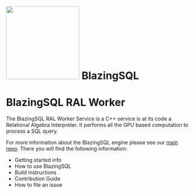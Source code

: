 # <div align="left"><img src="img/blazingSQL.png" width="200px"/>&nbsp;BlazingSQL</div>

# BlazingSQL RAL Worker

The BlazingSQL RAL Worker Service is a C++ service is at its code a Relational Algebra Interpreter. It performs all the GPU based computation to process a SQL query.

For more information about the BlazingSQL engine please see our [main repo](https://github.com/BlazingDB/pyBlazing). There you will find the following information:
- Getting started info
- How to use BlazingSQL
- Build instructions
- Contribution Guide
- How to file an issue
